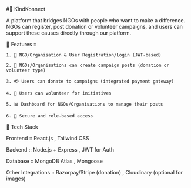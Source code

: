 #🌱 KindKonnect


A platform that bridges NGOs with people who want to make a difference. NGOs can register, post donation or volunteer campaigns, and users can support these causes directly through our platform.

📌 Features :: 

    1. 🔐 NGO/Organisation & User Registration/Login (JWT-based)

    2. 📢 NGOs/Organisations can create campaign posts (donation or volunteer type)

    3. 💳 Users can donate to campaigns (integrated payment gateway)

    4. 🙌 Users can volunteer for initiatives

    5. 📊 Dashboard for NGOs/Organisations to manage their posts

    6. 📂 Secure and role-based access

🧩 Tech Stack

Frontend :: React.js , Tailwind CSS

Backend :: Node.js + Express , JWT for Auth
	
Database :: MongoDB Atlas , Mongoose

Other Integrations :: Razorpay/Stripe (donation) , Cloudinary (optional for images)
